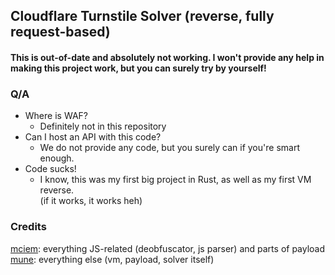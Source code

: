 Cloudflare Turnstile Solver (reverse, fully request-based)
-
#### This is out-of-date and absolutely not working. I won't provide any help in making this project work, but you can surely try by yourself!

### Q/A
- Where is WAF?
  - Definitely not in this repository
- Can I host an API with this code?
  - We do not provide any code, but you surely can if you're smart enough.
- Code sucks!
  - I know, this was my first big project in Rust, as well as my first VM reverse.  
    (if it works, it works heh)
### Credits
[mciem](https://github.com/mciem): everything JS-related (deobfuscator, js parser) and parts of payload  
[mune](https://github.com/munew): everything else (vm, payload, solver itself)
